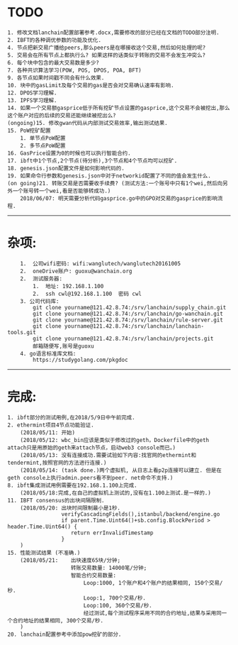 # TODO #
	1. 修改文档lanchain配置部署参考.docx,需要修改的部分已经在文档的TODO部分注明.
	2. IBFT的各种调优参数的功能及优化.
	4. 节点把新交易广播给peers,那么peers是在哪接收这个交易,然后如何处理的呢?
	5. 交易会在所有节点上都执行么? 如果这样的话类似于转账的交易不会发生冲突么?
	6. 每个块中包含的最大交易数是多少?
	7. 各种共识算法学习(POW, POS, DPOS, POA, BFT)
	9. 各节点如果时间戳不同会有什么效果.
	10. 块中的gasLimit及每个交易的gas是否会对交易确认速率有影响.
	12. DPOS学习理解.
	13. IPFS学习理解.
	14. 如果一个交易额gasprice低于所有挖矿节点设置的gasprice,这个交易不会被挖出,那么这个账户对应的后续的交易还能继续被挖出么?
	(ongoing)15. 修改gwan代码从内部测试交易效率,输出测试结果.
	15. PoW挖矿配置
		1. 单节点PoW配置
		2. 多节点PoW配置
	16. GasPrice设置为0的时候也可以执行智能合约.
	17. ibft中1个节点,2个节点(待分析),3个节点和4个节点均可以挖矿.
	18. genesis.json配置文件是如何影响代码的.
	19. 如果命令行参数和genesis.json中对于networkid配置了不同的值会发生什么.
	(on going)21. 转账交易是否需要收手续费? (测试方法:一个账号中只有1个wei,然后向另外一个账号转一个wei,看是否能够转成功.)
		2018/06/07: 明天需要分析代码gasprice.go中的GPO对交易的gasprice的影响流程.
----------
# 杂项:

    	1.	公司wifi密码: wifi:wanglutech/wanglutech20161005
    	2.	oneDrive账户: guoxu@wanchain.org
    	2.	测试服务器:
    		1.	地址: 192.168.1.100
    		2.	ssh cwl@192.168.1.100  密码 cwl
    	3. 公司代码库:
    		git clone yourname@121.42.8.74:/srv/lanchain/supply_chain.git
			git clone yourname@121.42.8.74:/srv/lanchain/go-wanchain.git
			git clone yourname@121.42.8.74:/srv/lanchain/rule-server.git
			git clone yourname@121.42.8.74:/srv/lanchain/lanchain-tools.git
			git clone yourname@121.42.8.74:/srv/lanchain/projects.git
			邮箱随便写,账号是guoxu
		4. go语言标准库文档:
			https://studygolang.com/pkgdoc
	
----------
# 完成:

	1. ibft部分的测试用例,在2018/5/9日中午前完成.
	2. ethermint项目4节点功能验证.
		(2018/05/11: 开始)
		(2018/05/12: wbc_bin应该是类似于修改过的geth，Dockerfile中的geth attach只是用原始的geth来attach节点，启动web3 console而已。)
		(2018/05/13: 没有连接成功.需要试验如下内容:找官网的ethermint和tendermint,按照官网的方法进行连接.)
		(2018/05/14: (task done.)两个虚拟机, 从日志上看p2p连接可以建立. 但是在geth console上执行admin.peers看不到peer. net命令不支持.)
	8. ibft集成测试用例需要在192.168.1.100上完成.
		(2018/05/18:完成,在自己的虚拟机上测试的,没有在1.100上测试.是一样的.)
	11. IBFT consensus的出块间隔限制.
		(2018/05/20: 出块时间限制最小是1秒.
                     verifyCascadingFields(),istanbul/backend/engine.go
					 if parent.Time.Uint64()+sb.config.BlockPeriod > header.Time.Uint64() {
					 	return errInvalidTimestamp
					 }
	 	)
	15. 性能测试结果 (不准确.)
		(2018/05/21:	出块速度65块/分钟;
						转账交易数量: 14000笔/分钟;
						智能合约交易数量:	
							Loop:1000, 1个账户和4个账户的结果相同, 150个交易/秒.
							Loop:1, 700个交易/秒.
							Loop:100, 360个交易/秒.
							经过测试,每个测试程序采用不同的合约地址,结果与采用同一个合约地址的结果相同, 300个交易/秒.
		)
	20. lanchain配置参考中添加pow挖矿的部分.

	